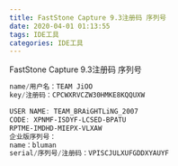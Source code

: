 ```yaml
---
title: FastStone Capture 9.3注册码 序列号
date: 2020-04-01 01:13:55
tags: IDE工具
categories: IDE工具
---
```

FastStone Capture 9.3注册码 序列号

```powershell
name/用户名：TEAM JiOO　　
key/注册码：CPCWXRVCZW30HMKE8KQQUXW　　

USER NAME: TEAM_BRAiGHTLiNG_2007　　
CODE: XPNMF-ISDYF-LCSED-BPATU　　
RPTME-IMDHD-MIEPX-VLXAW　　
企业版序列号：　　
name：bluman　　
serial/序列号/注册码：VPISCJULXUFGDDXYAUYF
```

